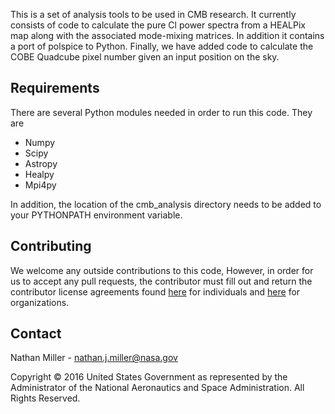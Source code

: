 This is a set of analysis tools to be used in CMB research. It currently consists of code to calculate the pure Cl power spectra from a HEALPix map along with the associated mode-mixing matrices. In addition it contains a port of polspice to Python. Finally, we have added code to calculate the COBE Quadcube pixel number given an input position on the sky.

## Requirements ##

There are several Python modules needed in order to run this code. They are

* Numpy
* Scipy
* Astropy
* Healpy
* Mpi4py

In addition, the location of the cmb_analysis directory needs to be added to your PYTHONPATH environment variable.

## Contributing ##

We welcome any outside contributions to this code, However, in order for us to accept any pull requests, the contributor must fill out and return the contributor license agreements found [here](https://lambda.gsfc.nasa.gov/data/cla/Ind_CLA_final_GSC-17661-1_CMB_Analysis_Software.pdf "CLA for individuals") for individuals and [here](https://lambda.gsfc.nasa.gov/data/cla/Corp_CLA_final_GSC-17661-1_CMB_Analysis_Software.pdf "CLA for organizations") for organizations.

## Contact ##

Nathan Miller - nathan.j.miller@nasa.gov

Copyright © 2016 United States Government as represented by the Administrator of the National Aeronautics and Space Administration. All Rights Reserved.
